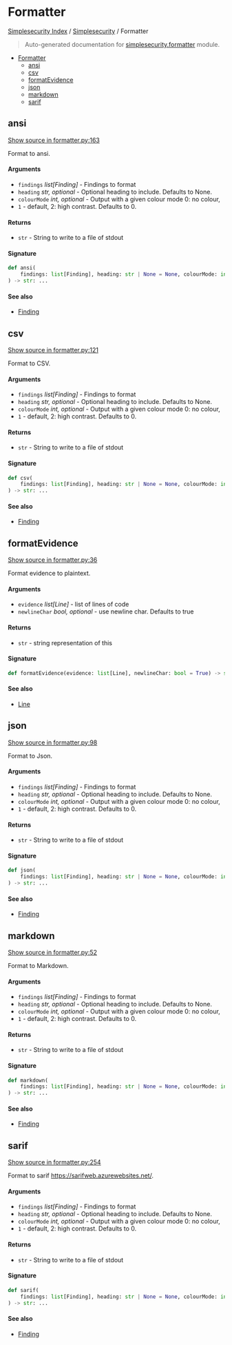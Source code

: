 # Formatter

[Simplesecurity Index](../README.md#simplesecurity-index) /
[Simplesecurity](./index.md#simplesecurity) /
Formatter

> Auto-generated documentation for [simplesecurity.formatter](../../../simplesecurity/formatter.py) module.

- [Formatter](#formatter)
  - [ansi](#ansi)
  - [csv](#csv)
  - [formatEvidence](#formatevidence)
  - [json](#json)
  - [markdown](#markdown)
  - [sarif](#sarif)

## ansi

[Show source in formatter.py:163](../../../simplesecurity/formatter.py#L163)

Format to ansi.

#### Arguments

- `findings` *list[Finding]* - Findings to format
- `heading` *str, optional* - Optional heading to include. Defaults to None.
- `colourMode` *int, optional* - Output with a given colour mode 0: no colour,
 - `1` - default, 2: high contrast. Defaults to 0.

#### Returns

- `str` - String to write to a file of stdout

#### Signature

```python
def ansi(
    findings: list[Finding], heading: str | None = None, colourMode: int = 0
) -> str: ...
```

#### See also

- [Finding](./types.md#finding)



## csv

[Show source in formatter.py:121](../../../simplesecurity/formatter.py#L121)

Format to CSV.

#### Arguments

- `findings` *list[Finding]* - Findings to format
- `heading` *str, optional* - Optional heading to include. Defaults to None.
- `colourMode` *int, optional* - Output with a given colour mode 0: no colour,
 - `1` - default, 2: high contrast. Defaults to 0.

#### Returns

- `str` - String to write to a file of stdout

#### Signature

```python
def csv(
    findings: list[Finding], heading: str | None = None, colourMode: int = 0
) -> str: ...
```

#### See also

- [Finding](./types.md#finding)



## formatEvidence

[Show source in formatter.py:36](../../../simplesecurity/formatter.py#L36)

Format evidence to plaintext.

#### Arguments

- `evidence` *list[Line]* - list of lines of code
- `newlineChar` *bool, optional* - use newline char. Defaults to true

#### Returns

- `str` - string representation of this

#### Signature

```python
def formatEvidence(evidence: list[Line], newlineChar: bool = True) -> str: ...
```

#### See also

- [Line](./types.md#line)



## json

[Show source in formatter.py:98](../../../simplesecurity/formatter.py#L98)

Format to Json.

#### Arguments

- `findings` *list[Finding]* - Findings to format
- `heading` *str, optional* - Optional heading to include. Defaults to None.
- `colourMode` *int, optional* - Output with a given colour mode 0: no colour,
 - `1` - default, 2: high contrast. Defaults to 0.

#### Returns

- `str` - String to write to a file of stdout

#### Signature

```python
def json(
    findings: list[Finding], heading: str | None = None, colourMode: int = 0
) -> str: ...
```

#### See also

- [Finding](./types.md#finding)



## markdown

[Show source in formatter.py:52](../../../simplesecurity/formatter.py#L52)

Format to Markdown.

#### Arguments

- `findings` *list[Finding]* - Findings to format
- `heading` *str, optional* - Optional heading to include. Defaults to None.
- `colourMode` *int, optional* - Output with a given colour mode 0: no colour,
 - `1` - default, 2: high contrast. Defaults to 0.

#### Returns

- `str` - String to write to a file of stdout

#### Signature

```python
def markdown(
    findings: list[Finding], heading: str | None = None, colourMode: int = 0
) -> str: ...
```

#### See also

- [Finding](./types.md#finding)



## sarif

[Show source in formatter.py:254](../../../simplesecurity/formatter.py#L254)

Format to sarif https://sarifweb.azurewebsites.net/.

#### Arguments

- `findings` *list[Finding]* - Findings to format
- `heading` *str, optional* - Optional heading to include. Defaults to None.
- `colourMode` *int, optional* - Output with a given colour mode 0: no colour,
 - `1` - default, 2: high contrast. Defaults to 0.

#### Returns

- `str` - String to write to a file of stdout

#### Signature

```python
def sarif(
    findings: list[Finding], heading: str | None = None, colourMode: int = 0
) -> str: ...
```

#### See also

- [Finding](./types.md#finding)